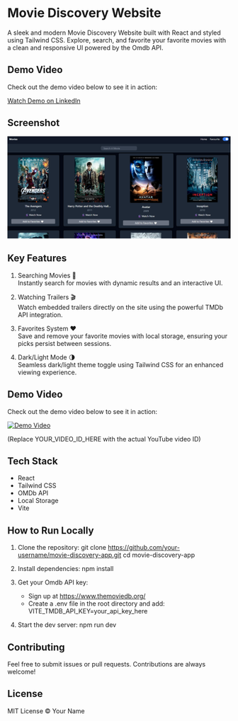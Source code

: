 # Movie Discovery Website

A sleek and modern Movie Discovery Website built with React and styled using Tailwind CSS. Explore, search, and favorite your favorite movies with a clean and responsive UI powered by the Omdb API.

## Demo Video

Check out the demo video below to see it in action:

[Watch Demo on LinkedIn](https://www.linkedin.com/posts/arihant-jain-278309260_kanpurinstituteoftechnology-kit-newskillunlocked-activity-7308796071244115968-aKiJ?utm_source=share&utm_medium=member_desktop&rcm=ACoAAEAeIjwB7RwE8NYwFcAOGOtXKu4-_G5Dmlk)

## Screenshot
![Screenshot](Screenshot.png)

## Key Features

1. Searching Movies 🎥  
   Instantly search for movies with dynamic results and an interactive UI.

2. Watching Trailers 🎬  
   Watch embedded trailers directly on the site using the powerful TMDb API integration.

3. Favorites System ❤️  
   Save and remove your favorite movies with local storage, ensuring your picks persist between sessions.

4. Dark/Light Mode 🌗  
   Seamless dark/light theme toggle using Tailwind CSS for an enhanced viewing experience.

## Demo Video

Check out the demo video below to see it in action:

[![Demo Video](https://img.youtube.com/vi/YOUR_VIDEO_ID_HERE/0.jpg)](https://www.youtube.com/watch?v=YOUR_VIDEO_ID_HERE)

(Replace YOUR_VIDEO_ID_HERE with the actual YouTube video ID)

## Tech Stack

- React
- Tailwind CSS
- OMDb API
- Local Storage
- Vite

## How to Run Locally

1. Clone the repository:
   git clone https://github.com/your-username/movie-discovery-app.git
   cd movie-discovery-app

2. Install dependencies:
   npm install

3. Get your Omdb API key:
   - Sign up at https://www.themoviedb.org/
   - Create a .env file in the root directory and add:
     VITE_TMDB_API_KEY=your_api_key_here


4. Start the dev server:
   npm run dev

## Contributing

Feel free to submit issues or pull requests. Contributions are always welcome!

## License

MIT License © Your Name
